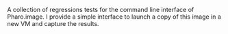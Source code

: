 A collection of regressions tests for the command line interface of Pharo.image. I provide a simple interface to launch a copy of this image in a new VM and capture the results.